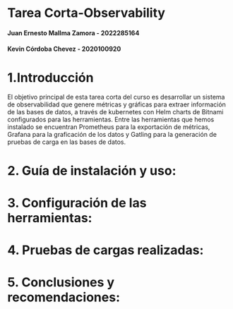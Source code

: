 # Tarea Corta-Observability
#### **Juan Ernesto Mallma Zamora - 2022285164**
#### **Kevin Córdoba Chevez - 2020100920**

# 1.Introducción

El objetivo principal de esta tarea corta del curso es desarrollar un sistema de observabilidad que genere métricas y gráficas para extraer información de las bases de datos, a través de kubernetes con Helm charts de Bitnami configurados para las herramientas. Entre las herramientas que hemos instalado se encuentran Prometheus para la exportación de métricas, Grafana para la graficación de los datos y Gatling para la generación de pruebas de carga en las bases de datos.

# 2. Guía de instalación y uso:

# 3. Configuración de las herramientas: 

# 4. Pruebas de cargas realizadas:

# 5. Conclusiones y recomendaciones: